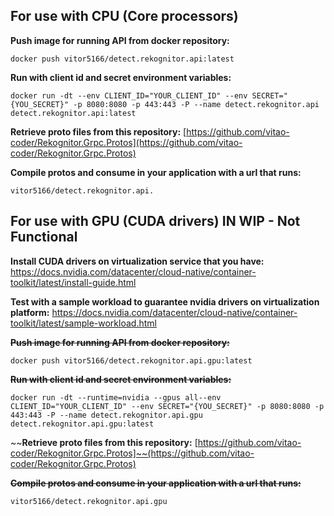 **For use with CPU (Core processors)**
-

**Push image for running API from docker repository:**

    docker push vitor5166/detect.rekognitor.api:latest

**Run with client id and secret environment variables:**

    docker run -dt --env CLIENT_ID="YOUR_CLIENT_ID" --env SECRET="{YOU_SECRET}" -p 8080:8080 -p 443:443 -P --name detect.rekognitor.api detect.rekognitor.api:latest

**Retrieve proto files from this repository:** [https://github.com/vitao-coder/Rekognitor.Grpc.Protos](https://github.com/vitao-coder/Rekognitor.Grpc.Protos)
  
**Compile protos and consume in your application with a url that runs:** 

    vitor5166/detect.rekognitor.api.

**For use with GPU (CUDA drivers)** IN WIP - Not Functional
-
**Install CUDA drivers on virtualization service that you have:**
https://docs.nvidia.com/datacenter/cloud-native/container-toolkit/latest/install-guide.html

**Test with a sample workload to guarantee nvidia drivers on virtualization platform:**
https://docs.nvidia.com/datacenter/cloud-native/container-toolkit/latest/sample-workload.html

~~**Push image for running API from docker repository:**~~

    docker push vitor5166/detect.rekognitor.api.gpu:latest
  ~~**Run with client id and secret environment variables:**~~

    docker run -dt --runtime=nvidia --gpus all--env CLIENT_ID="YOUR_CLIENT_ID" --env SECRET="{YOU_SECRET}" -p 8080:8080 -p 443:443 -P --name detect.rekognitor.api.gpu detect.rekognitor.api.gpu:latest

~~**Retrieve proto files from this repository:** [https://github.com/vitao-coder/Rekognitor.Grpc.Protos]~~(https://github.com/vitao-coder/Rekognitor.Grpc.Protos)
  
~~**Compile protos and consume in your application with a url that runs:**~~ 

    vitor5166/detect.rekognitor.api.gpu
